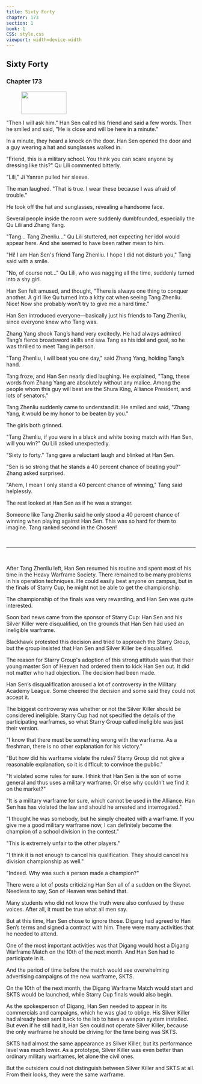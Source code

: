 ```yaml
---
title: Sixty Forty
chapter: 173
section: 1
book: 1
CSS: style.css
viewport: width=device-width
---
```


## Sixty Forty

### Chapter 173

<figure>
	<img src="../Images/gem.gif" alt="" id="gem" width="120" height="60" />
</figure>

"Then I will ask him." Han Sen called his friend and said a few words. Then he smiled and said, "He is close and will be here in a minute."

In a minute, they heard a knock on the door. Han Sen opened the door and a guy wearing a hat and sunglasses walked in.

"Friend, this is a military school. You think you can scare anyone by dressing like this?" Qu Lili commented bitterly.

"Lili," Ji Yanran pulled her sleeve.

The man laughed. "That is true. I wear these because I was afraid of trouble."

He took off the hat and sunglasses, revealing a handsome face.

Several people inside the room were suddenly dumbfounded, especially the Qu Lili and Zhang Yang.

"Tang... Tang Zhenliu..." Qu Lili stuttered, not expecting her idol would appear here. And she seemed to have been rather mean to him.

"Hi! I am Han Sen's friend Tang Zhenliu. I hope I did not disturb you," Tang said with a smile.

"No, of course not..." Qu Lili, who was nagging all the time, suddenly turned into a shy girl.

Han Sen felt amused, and thought, "There is always one thing to conquer another. A girl like Qu turned into a kitty cat when seeing Tang Zhenliu. Nice! Now she probably won’t try to give me a hard time."

Han Sen introduced everyone—basically just his friends to Tang Zhenliu, since everyone knew who Tang was.

Zhang Yang shook Tang’s hand very excitedly. He had always admired Tang’s fierce broadsword skills and saw Tang as his idol and goal, so he was thrilled to meet Tang in person.

"Tang Zhenliu, I will beat you one day," said Zhang Yang, holding Tang’s hand.

Tang froze, and Han Sen nearly died laughing. He explained, "Tang, these words from Zhang Yang are absolutely without any malice. Among the people whom this guy will beat are the Shura King, Alliance President, and lots of senators."

Tang Zhenliu suddenly came to understand it. He smiled and said, "Zhang Yang, it would be my honor to be beaten by you."

The girls both grinned.

"Tang Zhenliu, if you were in a black and white boxing match with Han Sen, will you win?" Qu Lili asked unexpectedly.

"Sixty to forty." Tang gave a reluctant laugh and blinked at Han Sen.

"Sen is so strong that he stands a 40 percent chance of beating you?" Zhang asked surprised.

"Ahem, I mean I only stand a 40 percent chance of winning," Tang said helplessly.

The rest looked at Han Sen as if he was a stranger.

Someone like Tang Zhenliu said he only stood a 40 percent chance of winning when playing against Han Sen. This was so hard for them to imagine. Tang ranked second in the Chosen!

<br>

*****

<br>

After Tang Zhenliu left, Han Sen resumed his routine and spent most of his time in the Heavy Warframe Society. There remained to be many problems in his operation techniques. He could easily beat anyone on campus, but in the finals of Starry Cup, he might not be able to get the championship.

The championship of the finals was very rewarding, and Han Sen was quite interested.

Soon bad news came from the sponsor of Starry Cup: Han Sen and his Silver Killer were disqualified, on the grounds that Han Sen had used an ineligible warframe.

Blackhawk protested this decision and tried to approach the Starry Group, but the group insisted that Han Sen and Silver Killer be disqualified.

The reason for Starry Group's adoption of this strong attitude was that their young master Son of Heaven had ordered them to kick Han Sen out. It did not matter who had objection. The decision had been made.

Han Sen’s disqualification aroused a lot of controversy in the Military Academy League. Some cheered the decision and some said they could not accept it.

The biggest controversy was whether or not the Silver Killer should be considered ineligible. Starry Cup had not specified the details of the participating warframes, so what Starry Group called ineligible was just their version.

"I know that there must be something wrong with the warframe. As a freshman, there is no other explanation for his victory."

"But how did his warframe violate the rules? Starry Group did not give a reasonable explanation, so it is difficult to convince the public."

"It violated some rules for sure. I think that Han Sen is the son of some general and thus uses a military warframe. Or else why couldn’t we find it on the market?"

"It is a military warframe for sure, which cannot be used in the Alliance. Han Sen has has violated the law and should he arrested and interrogated."

"I thought he was somebody, but he simply cheated with a warframe. If you give me a good military warframe now, I can definitely become the champion of a school division in the contest."

"This is extremely unfair to the other players."

"I think it is not enough to cancel his qualification. They should cancel his division championship as well."

"Indeed. Why was such a person made a champion?"

There were a lot of posts criticizing Han Sen all of a sudden on the Skynet. Needless to say, Son of Heaven was behind that.

Many students who did not know the truth were also confused by these voices. After all, it must be true what all men say.

But at this time, Han Sen chose to ignore those. Digang had agreed to Han Sen’s terms and signed a contract with him. There were many activities that he needed to attend.

One of the most important activities was that Digang would host a Digang Warframe Match on the 10th of the next month. And Han Sen had to participate in it.

And the period of time before the match would see overwhelming advertising campaigns of the new warframe, SKTS.

On the 10th of the next month, the Digang Warframe Match would start and SKTS would be launched, while Starry Cup finals would also begin.

As the spokesperson of Digang, Han Sen needed to appear in its commercials and campaigns, which he was glad to oblige. His Silver Killer had already been sent back to the lab to have a weapon system installed. But even if he still had it, Han Sen could not operate Silver Killer, because the only warframe he should be driving for the time being was SKTS.

SKTS had almost the same appearance as Silver Killer, but its performance level was much lower. As a prototype, Silver Killer was even better than ordinary military warframes, let alone the civil ones.

But the outsiders could not distinguish between Silver Killer and SKTS at all. From their looks, they were the same warframe.